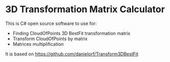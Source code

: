 # 3D Transformation Matrix Calculator
This is C# open source software to use for:
* Finding CloudOfPoints 3D BestFit transformation matrix
* Transform CloudOfPoints by matrix 
* Matrices multiplification

It is based on https://github.com/danielorf/Transform3DBestFit
